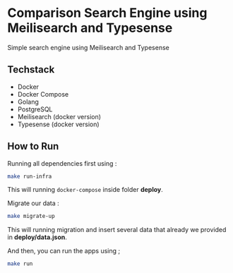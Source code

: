 # Comparison Search Engine using Meilisearch and Typesense
Simple search engine using Meilisearch and Typesense


## Techstack
- Docker
- Docker Compose
- Golang
- PostgreSQL
- Meilisearch (docker version)
- Typesense (docker version)
## How to Run
Running all dependencies first using :
```bash
make run-infra
```
This will running `docker-compose` inside folder **deploy**. 

Migrate our data :
```bash
make migrate-up
```
This will running migration and insert several data that already we provided in **deploy/data.json**.

And then, you can run the apps using ;
```bash
make run
```
